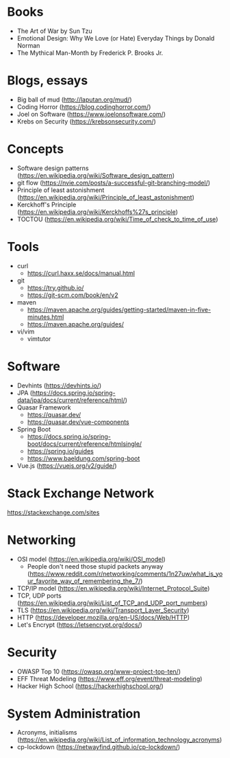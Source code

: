 # Books
- The Art of War by Sun Tzu
- Emotional Design: Why We Love (or Hate) Everyday Things by Donald Norman
- The Mythical Man-Month by Frederick P. Brooks Jr.

# Blogs, essays
- Big ball of mud (http://laputan.org/mud/)
- Coding Horror (https://blog.codinghorror.com/)
- Joel on Software (https://www.joelonsoftware.com/)
- Krebs on Security (https://krebsonsecurity.com/)

# Concepts
- Software design patterns (https://en.wikipedia.org/wiki/Software_design_pattern)
- git flow (https://nvie.com/posts/a-successful-git-branching-model/)
- Principle of least astonishment (https://en.wikipedia.org/wiki/Principle_of_least_astonishment)
- Kerckhoff's Principle (https://en.wikipedia.org/wiki/Kerckhoffs%27s_principle)
- TOCTOU (https://en.wikipedia.org/wiki/Time_of_check_to_time_of_use)

# Tools
- curl
  - https://curl.haxx.se/docs/manual.html
- git
  - https://try.github.io/
  - https://git-scm.com/book/en/v2
- maven
  - https://maven.apache.org/guides/getting-started/maven-in-five-minutes.html
  - https://maven.apache.org/guides/
- vi/vim
  - vimtutor

# Software
- Devhints (https://devhints.io/)
- JPA (https://docs.spring.io/spring-data/jpa/docs/current/reference/html/)
- Quasar Framework
  - https://quasar.dev/
  - https://quasar.dev/vue-components
- Spring Boot
  - https://docs.spring.io/spring-boot/docs/current/reference/htmlsingle/
  - https://spring.io/guides
  - https://www.baeldung.com/spring-boot
- Vue.js (https://vuejs.org/v2/guide/)

# Stack Exchange Network
https://stackexchange.com/sites

# Networking
- OSI model (https://en.wikipedia.org/wiki/OSI_model)
  - People don't need those stupid packets anyway (https://www.reddit.com/r/networking/comments/1n27uw/what_is_your_favorite_way_of_remembering_the_7/)
- TCP/IP model (https://en.wikipedia.org/wiki/Internet_Protocol_Suite)
- TCP, UDP ports (https://en.wikipedia.org/wiki/List_of_TCP_and_UDP_port_numbers)
- TLS (https://en.wikipedia.org/wiki/Transport_Layer_Security)
- HTTP (https://developer.mozilla.org/en-US/docs/Web/HTTP)
- Let's Encrypt (https://letsencrypt.org/docs/)

# Security
- OWASP Top 10 (https://owasp.org/www-project-top-ten/)
- EFF Threat Modeling (https://www.eff.org/event/threat-modeling)
- Hacker High School (https://hackerhighschool.org/)

# System Administration
- Acronyms, initialisms (https://en.wikipedia.org/wiki/List_of_information_technology_acronyms)
- cp-lockdown (https://netwayfind.github.io/cp-lockdown/)
